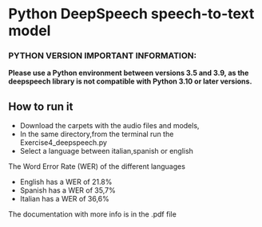 # Python DeepSpeech speech-to-text model

### PYTHON VERSION IMPORTANT INFORMATION: 
**Please use a Python environment between versions 3.5 and 3.9, as the deepspeech library is not compatible with Python 3.10 or later versions.**

## How to run it

- Download the carpets with the audio files and models, 
- In the same directory,from the terminal run the Exercise4_deepspeech.py
- Select a language between italian,spanish or english

The Word Error Rate (WER) of the different languages
-  English has a WER of 21.8%
-  Spanish has a WER of 35,7%
-  Italian has a WER of 36,6%


The documentation with more info is in the .pdf file
